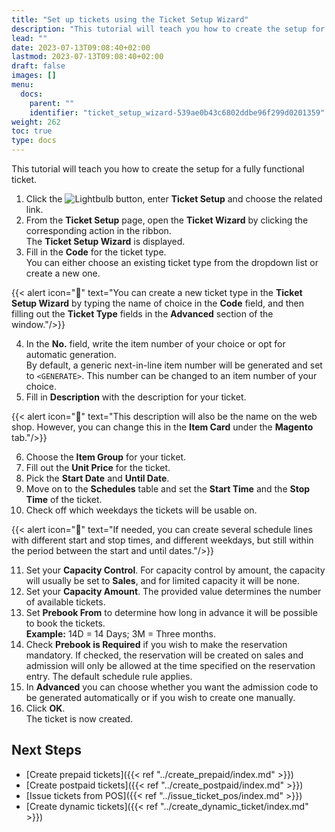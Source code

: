 ```yaml
---
title: "Set up tickets using the Ticket Setup Wizard"
description: "This tutorial will teach you how to create the setup for a fully functional ticket."
lead: ""
date: 2023-07-13T09:08:40+02:00
lastmod: 2023-07-13T09:08:40+02:00
draft: false
images: []
menu:
  docs:
    parent: ""
    identifier: "ticket_setup_wizard-539ae0b43c6802ddbe96f299d0201359"
weight: 262
toc: true
type: docs
---
```



This tutorial will teach you how to create the setup for a fully functional ticket.

1. Click the ![Lightbulb](Lightbulb_icon.PNG) button, enter **Ticket Setup** and choose the related link.
2. From the **Ticket Setup** page, open the **Ticket Wizard** by clicking the corresponding action in the ribbon.    
   The **Ticket Setup Wizard** is displayed.
3. Fill in the **Code** for the ticket type.     
   You can either choose an existing ticket type from the dropdown list or create a new one.   

{{< alert icon="📝" text="You can create a new ticket type in the <b>Ticket Setup Wizard</b> by typing the name of choice in the <b>Code</b> field, and then filling out the <b>Ticket Type</b> fields in the <b>Advanced</b> section of the window."/>}}

4. In the **No.** field, write the item number of your choice or opt for automatic generation.     
   By default, a generic next-in-line item number will be generated and set to `<GENERATE>`. This number can be changed to an item number of your choice.  
5. Fill in **Description** with the description for your ticket. 

{{< alert icon="📝" text="This description will also be the name on the web shop. However, you can change this in the <b>Item Card</b> under the <b>Magento</b> tab."/>}}

6. Choose the **Item Group** for your ticket.
7. Fill out the **Unit Price** for the ticket.
8. Pick the **Start Date** and **Until Date**.
9. Move on to the **Schedules** table and set the **Start Time** and the **Stop Time** of the ticket.
10.  Check off which weekdays the tickets will be usable on.

{{< alert icon="📝" text="If needed, you can create several schedule lines with different start and stop times, and different weekdays, but still within the period between the start and until dates."/>}}

11.  Set your **Capacity Control**. 
    For capacity control by amount, the capacity will usually be set to **Sales**, and for limited capacity it will be none.
12.	Set your **Capacity Amount**. 
    The provided value determines the number of available tickets.
13.	Set **Prebook From** to determine how long in advance it will be possible to book the tickets.         
    **Example:** 14D = 14 Days; 3M = Three months.
14.	Check **Prebook is Required** if you wish to make the reservation mandatory. If checked, the reservation will be created on sales and admission will only be allowed at the time specified on the reservation entry. The default schedule rule applies.
15. In **Advanced** you can choose whether you want the admission code to be generated automatically or if you wish to create one manually. 
16.	Click **OK**.    
    The ticket is now created.

## Next Steps

- [Create prepaid tickets]({{< ref "../create_prepaid/index.md" >}})
- [Create postpaid tickets]({{< ref "../create_postpaid/index.md" >}})
- [Issue tickets from POS]({{< ref "../issue_ticket_pos/index.md" >}})
- [Create dynamic tickets]({{< ref "../create_dynamic_ticket/index.md" >}})
